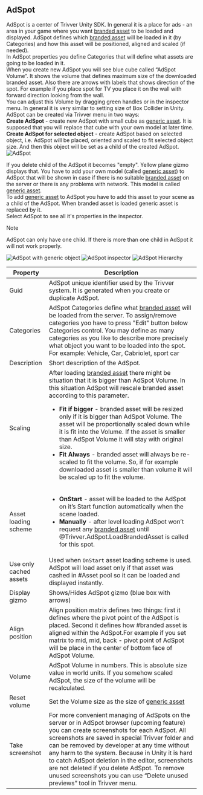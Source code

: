 ## AdSpot
AdSpot is a center of Trivver Unity SDK. In general it is a place for ads - an area in your game where you want [branded asset](xref:unity-branded-asset-term) to be loaded and displayed. AdSpot defines which [branded asset](xref:unity-branded-asset-term) will be loaded in it (by Categories) and how this asset will be positioned, aligned and scaled (if needed).  
In AdSpot properties you define Categories that will define what assets are going to be loaded in it.  
When you create new AdSpot you will see blue cube called “AdSpot Volume”. It shows the volume that defines maximum size of the downloaded branded asset. Also there are arrows with labels that shows direction  of the spot. For example if you place spot for TV you place it on the wall with forward direction looking from the wall.  
You can adjust this Volume by dragging green handles or in the inspector menu. In general it is very similar to setting size of Box Collider in Unity.  
AdSpot can be created via Trivver menu in two ways:  
**Create AdSpot** - create new AdSpot with small cube as [generic asset](xref:unity-generic-asset-term). It is supposed that you will replace that cube with your own model at later time.  
**Create AdSpot for selected object** - create AdSpot based on selected object, i.e. AdSpot will be placed, oriented and scaled to fit selected object size. And then this object will be set as a child of the created AdSpot.
![AdSpot](../../images/adspot.png "AdSpot")

If you delete child of the AdSpot it becomes "empty". Yellow plane gizmo displays that. You have to add your own model (called [generic asset](xref:unity-generic-asset-term)) to AdSpot that will be shown in case if there is no suitable [branded asset](xref:unity-branded-asset-term) on the server or there is any problems with network. This model is called [generic asset](xref:unity-generic-asset-term).  
To add [generic asset](xref:unity-generic-asset-term) to AdSpot you have to add this asset to your scene as a child of the AdSpot. 
When branded asset is loaded generic asset is replaced by it.  
Select AdSpot to see all it's properties in the inspector.
> [!NOTE]
> AdSpot сan only have one child. If there is more than one child in AdSpot it will not work properly.


![AdSpot with generic object](../../images/adspot_positioning.gif "AdSpot with generic object")
![AdSpot inspector](../../images/adspot_inspector.png "AdSpot inspector")
![AdSpot Hierarchy](../../images/adspot_hierarchy.png "AdSpot Hierarchy")


| Property              | Description                                                                                                                                                                                                                                                                                                                                                                                                                                                                             |
|-----------------------|-----------------------------------------------------------------------------------------------------------------------------------------------------------------------------------------------------------------------------------------------------------------------------------------------------------------------------------------------------------------------------------------------------------------------------------------------------------------------------------------|
| Guid                  | AdSpot unique identifier used by the Trivver system. It is generated when you create or duplicate AdSpot.                                                                                                                                                                                                                                                                                                                                                                               |
| Categories            | AdSpot Categories define what [branded asset](xref:unity-branded-asset-term) will be loaded from the server. To assign/remove categories yoo have to press "Edit" button below Categories control. You may define as many categories as you like to describe more precisely what object you want to be loaded into the spot. For example: Vehicle, Car, Cabriolet, sport car                                                                                                                                                                                   |
| Description           | Short description of the AdSpot.                                                                                                                                                                                                                                                                                                                                                                                                                                                        |
| Scaling               | After loading [branded asset](xref:unity-branded-asset-term) there might be situation that it is bigger than AdSpot Volume. In this situation AdSpot will rescale branded asset according to this parameter. </br> <ul> <li> **Fit if bigger** - branded asset will be resized only if it is bigger than AdSpot Volume. The asset will be proportionally scaled down while it is fit into the Volume. If the asset is smaller than AdSpot Volume it will stay with original size. </li> <li> **Fit Always** - branded asset will always be re-scaled to fit the volume. So, if for example downloaded asset is smaller than volume it will be scaled up to fit the volume. </li> </ul>                              |
| Asset loading scheme  | <ul> <li> **OnStart** - asset will be loaded to the AdSpot on it’s Start function automatically when the scene loaded.  </li> <li> **Manually** - after level loading AdSpot won’t request any [branded asset](xref:unity-branded-asset-term) until @Trivver.AdSpot.LoadBrandedAsset is called for this spot. </li> <ul>                                                                                                                                                                                                               |
| Use only cached assets | Used when `OnStart` asset loading scheme is used. AdSpot will load asset only if that asset was cashed in #Asset pool so it can be loaded and displayed instantly.                                                                                                                                                                                                                                                                                                                        |
| Display gizmo         | Shows/Hides AdSpot gizmo (blue box with arrows)                                                                                                                                                                                                                                                                                                                                                                                                                                         |
| Align position        | Align position matrix defines two things: first it defines where the pivot point of the AdSpot is placed. Second it defines how #branded asset is aligned within the AdSpot.For example if you set matrix to mid, mid, back - pivot point of AdSpot will be place in the center of bottom face of AdSpot Volume.                                                                                                                            |
| Volume                | AdSpot Volume in numbers. This is absolute size value in world units. If you somehow scaled AdSpot, the size of the volume will be recalculated.                                                                                                                                                                                                                                                                                                                                        |
| Reset volume          | Set the Volume size as the size of [generic asset](xref:unity-generic-asset-term)                                                                                                                                                                                                                                                                                                                                                                                                                                 |
| Take screenshot       | For more convenient managing of AdSpots on the server or in AdSpot browser (upcoming feature) you can create screenshots for each AdSpot. All screenshots are saved in special Trivver folder and can be removed by developer at any time without any harm to the system. Because in Unity it is hard to catch AdSpot deletion in the editor, screenshots are not deleted if you delete AdSpot. To remove unused screenshots you can use “Delete unused previews” tool in Trivver menu. |